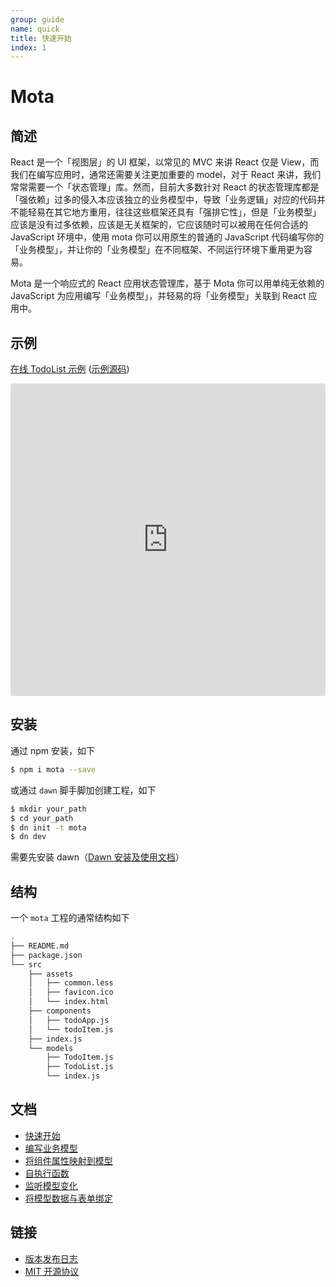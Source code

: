 ```yaml
---
group: guide
name: quick
title: 快速开始
index: 1
---
```


# Mota

## 简述 

React 是一个「视图层」的 UI 框架，以常见的 MVC 来讲 React 仅是 View，而我们在编写应用时，通常还需要关注更加重要的 model，对于 React 来讲，我们常常需要一个「状态管理」库。然而，目前大多数针对 React 的状态管理库都是「强依赖」过多的侵入本应该独立的业务模型中，导致「业务逻辑」对应的代码并不能轻易在其它地方重用，往往这些框架还具有「强排它性」，但是「业务模型」应该是没有过多依赖，应该是无关框架的，它应该随时可以被用在任何合适的 JavaScript 环境中，使用 mota 你可以用原生的普通的 JavaScript 代码编写你的「业务模型」，并让你的「业务模型」在不同框架、不同运行环境下重用更为容易。

Mota 是一个响应式的 React 应用状态管理库，基于 Mota 你可以用单纯无依赖的 JavaScript 为应用编写「业务模型」，并轻易的将「业务模型」关联到 React 应用中。

## 示例

[在线 TodoList 示例](http://houfeng.net/dn-template-mota/example/)
([示例源码](https://github.com/Houfeng/dn-template-mota))

<iframe src="https://codesandbox.io/embed/hungry-oskar-n93p9vp1p4?fontsize=14&hidenavigation=1&view=preview" title="dn-template-mota-hook " allow="geolocation; microphone; camera; midi; vr; accelerometer; gyroscope; payment; ambient-light-sensor; encrypted-media; usb" style="width:100%; height:500px; border:0; border-radius: 4px; overflow:hidden;" sandbox="allow-modals allow-forms allow-popups allow-scripts allow-same-origin"></iframe>

## 安装

通过 npm 安装，如下
```sh
$ npm i mota --save 
```

或通过 `dawn` 脚手脚加创建工程，如下

```sh
$ mkdir your_path
$ cd your_path
$ dn init -t mota
$ dn dev
```

需要先安装 dawn（[Dawn 安装及使用文档](https://alibaba.github.io/dawn/docs/)）

## 结构

一个 `mota` 工程的通常结构如下

```sh
.
├── README.md
├── package.json
└── src
    ├── assets
    │   ├── common.less
    │   ├── favicon.ico
    │   └── index.html
    ├── components
    │   ├── todoApp.js
    │   └── todoItem.js
    ├── index.js
    └── models
        ├── TodoItem.js
        ├── TodoList.js
        └── index.js
```

## 文档
- [快速开始](http://houfeng.net/mota/#!/zh/guide/quick)
- [编写业务模型](http://houfeng.net/mota/#!/zh/guide/model)
- [将组件属性映射到模型](http://houfeng.net/mota/#!/zh/guide/mapping)
- [自执行函数](http://houfeng.net/mota/#!/zh/guide/autorun)
- [监听模型变化](http://houfeng.net/mota/#!/zh/guide/watch)
- [将模型数据与表单绑定](http://houfeng.net/mota/#!/zh/guide/binding)

## 链接
- [版本发布日志](https://github.com/Houfeng/mota/releases)
- [MIT 开源协议](https://tldrlegal.com/license/mit-license)